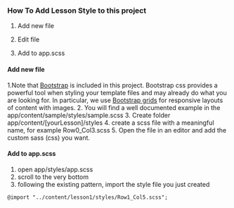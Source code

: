 ### How To Add Lesson Style to this project
1. Add new file

2. Edit file

3. Add to app.scss

#### Add new file
1.Note that [Bootstrap](http://getbootstrap.com/css/) is included in this project. 
Bootstrap css provides a powerful tool when styling your template files and may 
already do what you are looking for.
In particular, we use [Bootstrap grids](https://getbootstrap.com/examples/grid/) 
for responsive layouts of content with images.
2. You will find a well documented example in the app/content/sample/styles/sample.scss
3. Create folder app/content/[yourLesson]/styles
4. create a scss file with a meaningful name, for example Row0_Col3.scss
5. Open the file in an editor and add the custom sass (css) you want.

#### Add to app.scss
1. open app/styles/app.scss
2. scroll to the very bottom
3. following the existing pattern, import the style file you just created
```
@import "../content/lesson1/styles/Row1_Col5.scss";
```